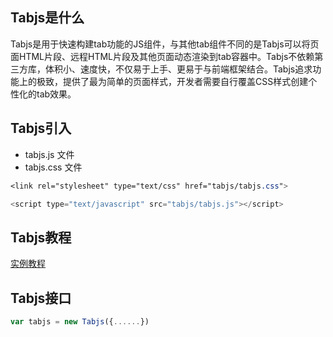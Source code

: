 ## Tabjs是什么
Tabjs是用于快速构建tab功能的JS组件，与其他tab组件不同的是Tabjs可以将页面HTML片段、远程HTML片段及其他页面动态渲染到tab容器中。Tabjs不依赖第三方库，体积小、速度快，不仅易于上手、更易于与前端框架结合。Tabjs追求功能上的极致，提供了最为简单的页面样式，开发者需要自行覆盖CSS样式创建个性化的tab效果。

## Tabjs引入
- tabjs.js 文件
- tabjs.css 文件
``` css
<link rel="stylesheet" type="text/css" href="tabjs/tabjs.css">
```
``` javascript
<script type="text/javascript" src="tabjs/tabjs.js"></script>
```

## Tabjs教程
[实例教程](https://fuzhanlun.github.io/tabjs/docs/)

## Tabjs接口
``` javascript
var tabjs = new Tabjs({......})
```